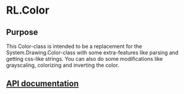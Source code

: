 # RL.Color

## Purpose

This Color-class is intended to be a replacement for the System.Drawing.Color-class with some extra-features like parsing and getting css-like strings. You can also do some modifications like grayscaling, colorizing and inverting the color.

## [API documentation](doc/API.md)